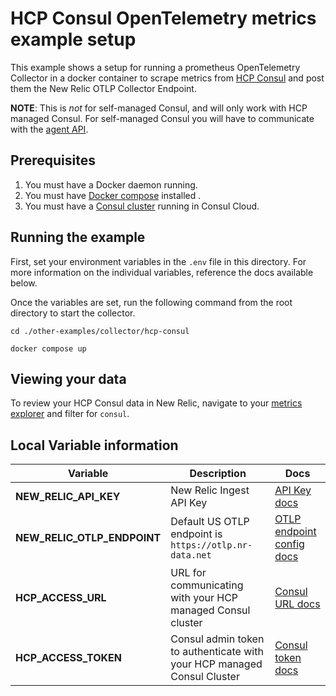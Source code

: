 # HCP Consul OpenTelemetry metrics example setup

This example shows a setup for running a prometheus OpenTelemetry Collector in a docker container to scrape metrics from [HCP Consul](https://developer.hashicorp.com/hcp/docs/consul) and post them the New Relic OTLP Collector Endpoint.

**NOTE**: This is *not* for self-managed Consul, and will only work with HCP managed Consul. For self-managed Consul you will have to communicate with the [agent API](https://developer.hashicorp.com/consul/api-docs/agent).

## Prerequisites

1. You must have a Docker daemon running.
2. You must have [Docker compose](https://docs.docker.com/compose/) installed .
3. You must have a [Consul cluster](https://developer.hashicorp.com/hcp/docs/consul) running in Consul Cloud.

## Running the example

First, set your environment variables in the `.env` file in this directory. For more information on the individual variables, reference the docs available below.

Once the variables are set, run the following command from the root directory to start the collector.

```shell
cd ./other-examples/collector/hcp-consul

docker compose up
```

## Viewing your data

To review your HCP Consul data in New Relic, navigate to your [metrics explorer](https://docs.newrelic.com/docs/query-your-data/explore-query-data/browse-data/introduction-data-explorer/) and filter for `consul`.

## Local Variable information

| Variable | Description | Docs |
| -------- | ----------- | ---- |
| **NEW_RELIC_API_KEY** |New Relic Ingest API Key |[API Key docs](https://docs.newrelic.com/docs/apis/intro-apis/new-relic-api-keys/) |
| **NEW_RELIC_OTLP_ENDPOINT** |Default US OTLP endpoint is `https://otlp.nr-data.net` | [OTLP endpoint config docs](https://docs.newrelic.com/docs/more-integrations/open-source-telemetry-integrations/opentelemetry/get-started/opentelemetry-set-up-your-app/#review-settings) |
| **HCP_ACCESS_URL** | URL for communicating with your HCP managed Consul cluster |[Consul URL docs](https://developer.hashicorp.com/hcp/docs/consul/hcp-managed/access#get-access-url)|
| **HCP_ACCESS_TOKEN** | Consul admin token to authenticate with your HCP managed Consul Cluster| [Consul token docs](https://developer.hashicorp.com/hcp/docs/consul/hcp-managed/access#generate-admin-token) |

